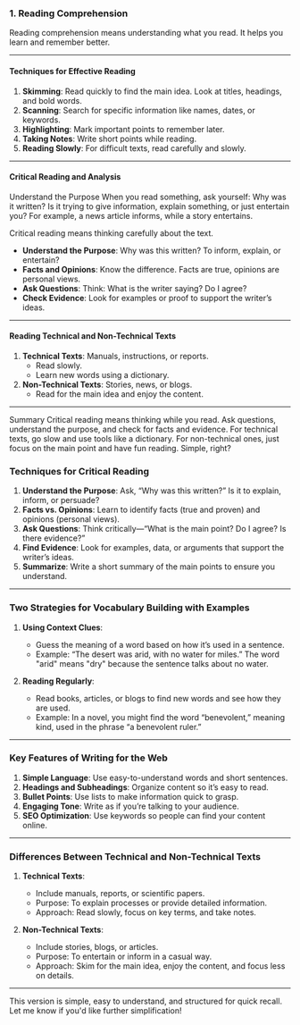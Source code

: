 ### **1. Reading Comprehension**  

Reading comprehension means understanding what you read. It helps you learn and remember better.  

---

#### **Techniques for Effective Reading**  
1. **Skimming**: Read quickly to find the main idea. Look at titles, headings, and bold words.  
2. **Scanning**: Search for specific information like names, dates, or keywords.  
3. **Highlighting**: Mark important points to remember later.  
4. **Taking Notes**: Write short points while reading.  
5. **Reading Slowly**: For difficult texts, read carefully and slowly.  

---

#### **Critical Reading and Analysis**  
Understand the Purpose
When you read something, ask yourself: Why was it written? Is it trying to give information, explain something, or just entertain you? For example, a news article informs, while a story entertains.

Critical reading means thinking carefully about the text.
- **Understand the Purpose**: Why was this written? To inform, explain, or entertain?  
- **Facts and Opinions**: Know the difference. Facts are true, opinions are personal views.  
- **Ask Questions**: Think: What is the writer saying? Do I agree?  
- **Check Evidence**: Look for examples or proof to support the writer’s ideas.  

---

#### **Reading Technical and Non-Technical Texts**  
1. **Technical Texts**: Manuals, instructions, or reports.  
   - Read slowly.  
   - Learn new words using a dictionary.  
2. **Non-Technical Texts**: Stories, news, or blogs.  
   - Read for the main idea and enjoy the content.  

---


 Summary
Critical reading means thinking while you read. Ask questions, understand the purpose, and check for facts and evidence. For technical texts, go slow and use tools like a dictionary. For non-technical ones, just focus on the main point and have fun reading. Simple, right?


### **Techniques for Critical Reading**  
1. **Understand the Purpose**: Ask, “Why was this written?” Is it to explain, inform, or persuade?  
2. **Facts vs. Opinions**: Learn to identify facts (true and proven) and opinions (personal views).  
3. **Ask Questions**: Think critically—“What is the main point? Do I agree? Is there evidence?”  
4. **Find Evidence**: Look for examples, data, or arguments that support the writer’s ideas.  
5. **Summarize**: Write a short summary of the main points to ensure you understand.  

---

### **Two Strategies for Vocabulary Building with Examples**  

1. **Using Context Clues**:  
   - Guess the meaning of a word based on how it’s used in a sentence.  
   - Example: “The desert was arid, with no water for miles.” The word "arid" means "dry" because the sentence talks about no water.  

2. **Reading Regularly**:  
   - Read books, articles, or blogs to find new words and see how they are used.  
   - Example: In a novel, you might find the word “benevolent,” meaning kind, used in the phrase “a benevolent ruler.”  

---

### **Key Features of Writing for the Web**  
1. **Simple Language**: Use easy-to-understand words and short sentences.  
2. **Headings and Subheadings**: Organize content so it’s easy to read.  
3. **Bullet Points**: Use lists to make information quick to grasp.  
4. **Engaging Tone**: Write as if you’re talking to your audience.  
5. **SEO Optimization**: Use keywords so people can find your content online.  

---

### **Differences Between Technical and Non-Technical Texts**  

1. **Technical Texts**:  
   - Include manuals, reports, or scientific papers.  
   - Purpose: To explain processes or provide detailed information.  
   - Approach: Read slowly, focus on key terms, and take notes.  

2. **Non-Technical Texts**:  
   - Include stories, blogs, or articles.  
   - Purpose: To entertain or inform in a casual way.  
   - Approach: Skim for the main idea, enjoy the content, and focus less on details.  

---  
This version is simple, easy to understand, and structured for quick recall. Let me know if you'd like further simplification!  
